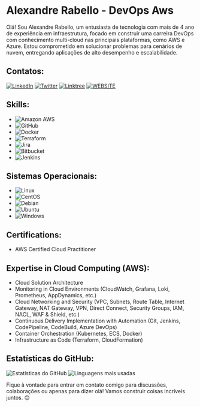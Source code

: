 # Alexandre Rabello - DevOps Aws

Olá! Sou Alexandre Rabello, um entusiasta de tecnologia com mais de 4 ano de experiência em infraestrutura, focado em construir uma carreira DevOps com conhecimento multi-cloud nas principais plataformas, como AWS e Azure. Estou comprometido em solucionar problemas para cenários de nuvem, entregando aplicações de alto desempenho e escalabilidade.

## Contatos:

[![LinkedIn](https://img.shields.io/badge/LinkedIn-0077B5?style=for-the-badge&logo=linkedin&logoColor=white)](https://www.linkedin.com/in/alexandrerabellosantana/)
[![Twitter](https://img.shields.io/badge/Twitter-1DA1F2?style=for-the-badge&logo=twitter&logoColor=white)](https://twitter.com/seu-nome-de-usuário-do-twitter)
[![Linktree](https://img.shields.io/badge/linktree-39E09B?style=for-the-badge&logo=linktree&logoColor=white)](https://linktr.ee/alexandrerabello)
[![WEBSITE](https://img.shields.io/badge/Website-FFA500?style=for-the-badge&logo=website&logoColor=white)](https://alexandrerabello.com/)

## Skills:

- ![Amazon AWS](https://img.shields.io/badge/Amazon_AWS-232F3E?style=for-the-badge&logo=amazon-aws&logoColor=white)
- ![GitHub](https://img.shields.io/badge/GitHub-%23F05033.svg?style=for-the-badge&logo=github&logoColor=white)
- ![Docker](https://img.shields.io/badge/Docker-2496ED?style=for-the-badge&logo=docker&logoColor=white)
- ![Terraform](https://img.shields.io/badge/Terraform-7B42BC?style=for-the-badge&logo=terraform&logoColor=white)
- ![Jira](https://img.shields.io/badge/Jira-0052CC?style=for-the-badge&logo=jira&logoColor=white)
- ![Bitbucket](https://img.shields.io/badge/Bitbucket-0747a6?style=for-the-badge&logo=bitbucket&logoColor=white)
- ![Jenkins](https://img.shields.io/badge/Jenkins-0747a6?style=for-the-badge&logo=jenkins&logoColor=white)

## Sistemas Operacionais:

- ![Linux](https://img.shields.io/badge/Linux-FCC624?style=for-the-badge&logo=linux&logoColor=black)
- ![CentOS](https://img.shields.io/badge/CentOS-262577?style=for-the-badge&logo=CentOS&logoColor=white)
- ![Debian](https://img.shields.io/badge/Debian-A81D33?style=for-the-badge&logo=debian&logoColor=white)
- ![Ubuntu](https://img.shields.io/badge/Ubuntu-E95420?style=for-the-badge&logo=ubuntu&logoColor=white)
- ![Windows](https://img.shields.io/badge/Windows-0078D6?style=for-the-badge&logo=windows&logoColor=white)

## Certifications:

- AWS Certified Cloud Practitioner

## Expertise in Cloud Computing (AWS):

- Cloud Solution Architecture
- Monitoring in Cloud Environments (CloudWatch, Grafana, Loki, Prometheus, AppDynamics, etc.)
- Cloud Networking and Security (VPC, Subnets, Route Table, Internet Gateway, NAT Gateway, VPN, Direct Connect, Security Groups, IAM, NACL, WAF & Shield, etc.)
- Continuous Delivery Implementation with Automation (Git, Jenkins, CodePipeline, CodeBuild, Azure DevOps)
- Container Orchestration (Kubernetes, ECS, Docker)
- Infrastructure as Code (Terraform, CloudFormation)

## Estatísticas do GitHub:

![Estatísticas do GitHub](https://github-readme-stats.vercel.app/api?username=alerabello&show_icons=true&theme=tokyonight)
![Linguagens mais usadas](https://github-readme-stats.vercel.app/api/top-langs/?username=alerabello&theme=tokyonight&layout=compact)

Fique à vontade para entrar em contato comigo para discussões, colaborações ou apenas para dizer olá! Vamos construir coisas incríveis juntos. 😊

